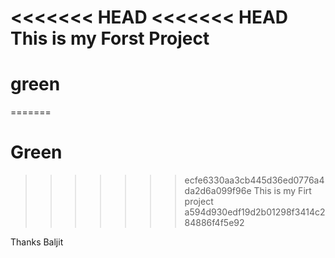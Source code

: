<<<<<<< HEAD
<<<<<<< HEAD
This is my Forst Project
=======
# green
=======
# Green
>>>>>>> ecfe6330aa3cb445d36ed0776a4da2d6a099f96e
This is my Firt project
>>>>>>> a594d930edf19d2b01298f3414c284886f4f5e92

Thanks
Baljit
